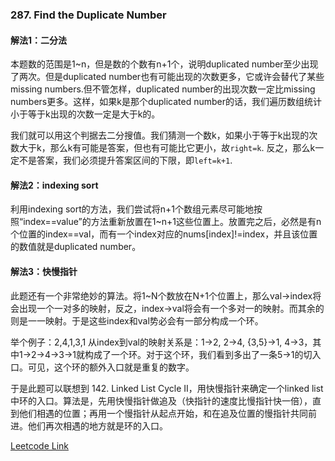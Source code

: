 ### 287. Find the Duplicate Number

#### 解法1：二分法


本题数的范围是1~n，但是数的个数有n+1个，说明duplicated number至少出现了两次。但是duplicated number也有可能出现的次数更多，它或许会替代了某些missing numbers.但不管怎样，duplicated number的出现次数一定比missing numbers更多。这样，如果k是那个duplicated number的话，我们遍历数组统计小于等于k出现的次数一定是大于k的。

我们就可以用这个判据去二分搜值。我们猜测一个数k，如果小于等于k出现的次数大于k，那么k有可能是答案，但也有可能比它更小，故```right=k```. 反之，那么k一定不是答案，我们必须提升答案区间的下限，即```left=k+1```.

#### 解法2：indexing sort
利用indexing sort的方法，我们尝试将n+1个数组元素尽可能地按照“index==value”的方法重新放置在1~n+1这些位置上。放置完之后，必然是有n个位置的index==val，而有一个index对应的nums[index]!=index，并且该位置的数值就是duplicated number。

#### 解法3：快慢指针
此题还有一个非常绝妙的算法。将1~N个数放在N+1个位置上，那么val->index将会出现一个一对多的映射，反之，index->val将会有一个多对一的映射。而其余的则是一一映射。于是这些index和val势必会有一部分构成一个环。

举个例子：2,4,1,3,1 从index到val的映射关系是：1->2, 2->4, {3,5}->1, 4->3，其中1->2->4->3->1就构成了一个环。对于这个环，我们看到多出了一条5->1的切入口。可见，这个环的额外入口就是重复的数字。

于是此题可以联想到 142. Linked List Cycle II，用快慢指针来确定一个linked list中环的入口。算法是，先用快慢指针做追及（快指针的速度比慢指针快一倍），直到他们相遇的位置；再用一个慢指针从起点开始，和在追及位置的慢指针共同前进。他们再次相遇的地方就是环的入口。

[Leetcode Link](https://leetcode.com/problems/find-the-duplicate-number)
